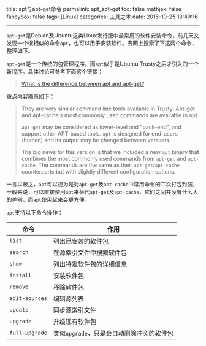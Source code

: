 title: apt与apt-get命令
permalink: apt_apt-get
toc: false
mathjax: false
fancybox: false
tags: [Linux]
categories: 工具之术
date: 2016-10-25 13:49:16

---

`apt-get`是Debian及Ubuntu这类Linux发行版中最常用的软件安装命令，前几天又发现一个很相似的命令`apt`，也可以用于安装软件。去网上搜索了下这两个命令，整理如下。

<!--more-->

`apt-get`是一个传统的包管理程序，而`apt`似乎是Ubuntu Trusty之后才引入的一个新程序。具体讨论可参考下面这个链接：

> [What is the difference between apt and apt-get?](http://askubuntu.com/questions/445384/what-is-the-difference-between-apt-and-apt-get)

重点内容摘录如下：

> They are very similar command line tools available in Trusty. Apt-get and apt-cache's most commonly used commands are available in apt.
> 
> `apt-get` may be considered as lower-level and "back-end", and support other APT-based tools. `apt` is designed for end-users (human) and its output may be changed between versions.
> 
> The big news for this version is that we included a new `apt` binary that combines the most commonly used commands from `apt-get` and `apt-cache`. The commands are the same as their `apt-get`/`apt-cache` counterparts but with slightly different configuration options.

一言以蔽之，`apt`可以视为是对`apt-get`及`apt-cache`中常用命令的二次打包封装，一般来说，可以直接使用`apt`来替代`apt-get`及`apt-cache`，它们之间并没有什么大的差别，而`apt`使用起来会更方便。

`apt`支持以下命令操作：

|命令|作用|
|----|----|
|`list`|列出已安装的软件包|
|`search`|在源索引文件中搜索软件包|
|`show`|列出特定软件包的详细信息|
|`install`|安装软件包|
|`remove`|移除软件包|
|`edit-sources`|编辑源列表|
|`update`|同步源索引文件|
|`upgrade`|升级现有软件包|
|`full-upgrade`|类似`upgrade`，只是会自动删除冲突的软件包|

